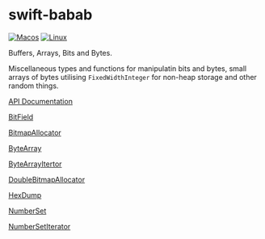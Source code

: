 # swift-babab

[![Macos](https://github.com/spevans/swift-babab/actions/workflows/macostest.yml/badge.svg)](https://github.com/spevans/swift-babab/actions/workflows/macostest.yml)
[![Linux](https://github.com/spevans/swift-babab/actions/workflows/linuxtest.yml/badge.svg)](https://github.com/spevans/swift-babab/actions/workflows/linuxtest.yml)

Buffers, Arrays, Bits and Bytes.

Miscellaneous types and functions for manipulatin bits and bytes, small arrays of bytes utilising `FixedWidthInteger`
for non-heap storage and other random things.

[API Documentation](https://spevans.github.io/swift-babab)

[BitField](https://spevans.github.io/swift-babab/Structs/BitField.html)

[BitmapAllocator](https://spevans.github.io/swift-babab/Structs/BitmapAllocator.html)

[ByteArray](https://spevans.github.io/swift-babab/Structs/ByteArray.html)

[ByteArrayItertor](https://spevans.github.io/swift-babab/Structs/ByteArrayIterator.html)

[DoubleBitmapAllocator](https://spevans.github.io/swift-babab/Structs/DoubleBitmapAllocator.html)

[HexDump](https://spevans.github.io/swift-babab/Functions.html#/s:5BABAB7hexDump_9showASCIISSx_SbtSlRzs5UInt8V7ElementRtzlF)

[NumberSet](https://spevans.github.io/swift-babab/Structs/NumberSet.html)

[NumberSetIterator](https://spevans.github.io/swift-babab/Structs/NumberSetIterator.html)
